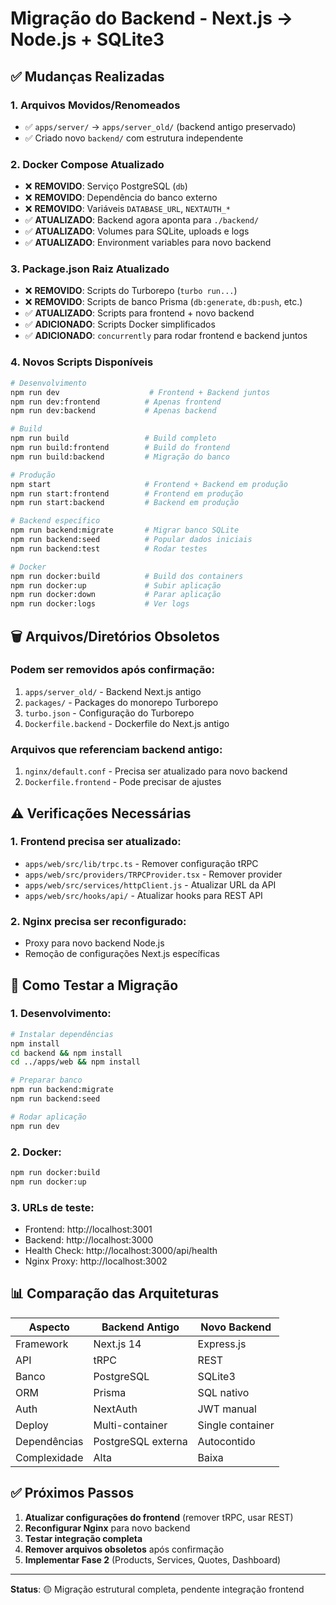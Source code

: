 # Migração do Backend - Next.js → Node.js + SQLite3

## ✅ Mudanças Realizadas

### 1. **Arquivos Movidos/Renomeados**
- ✅ `apps/server/` → `apps/server_old/` (backend antigo preservado)
- ✅ Criado novo `backend/` com estrutura independente

### 2. **Docker Compose Atualizado**
- ❌ **REMOVIDO**: Serviço PostgreSQL (`db`)
- ❌ **REMOVIDO**: Dependência do banco externo
- ❌ **REMOVIDO**: Variáveis `DATABASE_URL`, `NEXTAUTH_*`
- ✅ **ATUALIZADO**: Backend agora aponta para `./backend/`
- ✅ **ATUALIZADO**: Volumes para SQLite, uploads e logs
- ✅ **ATUALIZADO**: Environment variables para novo backend

### 3. **Package.json Raiz Atualizado**
- ❌ **REMOVIDO**: Scripts do Turborepo (`turbo run...`)
- ❌ **REMOVIDO**: Scripts de banco Prisma (`db:generate`, `db:push`, etc.)
- ✅ **ATUALIZADO**: Scripts para frontend + novo backend
- ✅ **ADICIONADO**: Scripts Docker simplificados
- ✅ **ADICIONADO**: `concurrently` para rodar frontend e backend juntos

### 4. **Novos Scripts Disponíveis**
```bash
# Desenvolvimento
npm run dev                    # Frontend + Backend juntos
npm run dev:frontend          # Apenas frontend
npm run dev:backend           # Apenas backend

# Build
npm run build                 # Build completo
npm run build:frontend        # Build do frontend
npm run build:backend         # Migração do banco

# Produção
npm start                     # Frontend + Backend em produção
npm run start:frontend        # Frontend em produção
npm run start:backend         # Backend em produção

# Backend específico
npm run backend:migrate       # Migrar banco SQLite
npm run backend:seed          # Popular dados iniciais
npm run backend:test          # Rodar testes

# Docker
npm run docker:build          # Build dos containers
npm run docker:up             # Subir aplicação
npm run docker:down           # Parar aplicação
npm run docker:logs           # Ver logs
```

## 🗑️ Arquivos/Diretórios Obsoletos

### **Podem ser removidos após confirmação:**
1. `apps/server_old/` - Backend Next.js antigo
2. `packages/` - Packages do monorepo Turborepo
3. `turbo.json` - Configuração do Turborepo
4. `Dockerfile.backend` - Dockerfile do Next.js antigo

### **Arquivos que referenciam backend antigo:**
1. `nginx/default.conf` - Precisa ser atualizado para novo backend
2. `Dockerfile.frontend` - Pode precisar de ajustes

## ⚠️ Verificações Necessárias

### 1. **Frontend precisa ser atualizado:**
- `apps/web/src/lib/trpc.ts` - Remover configuração tRPC
- `apps/web/src/providers/TRPCProvider.tsx` - Remover provider
- `apps/web/src/services/httpClient.js` - Atualizar URL da API
- `apps/web/src/hooks/api/` - Atualizar hooks para REST API

### 2. **Nginx precisa ser reconfigurado:**
- Proxy para novo backend Node.js
- Remoção de configurações Next.js específicas

## 🚀 Como Testar a Migração

### **1. Desenvolvimento:**
```bash
# Instalar dependências
npm install
cd backend && npm install
cd ../apps/web && npm install

# Preparar banco
npm run backend:migrate
npm run backend:seed

# Rodar aplicação
npm run dev
```

### **2. Docker:**
```bash
npm run docker:build
npm run docker:up
```

### **3. URLs de teste:**
- Frontend: http://localhost:3001
- Backend: http://localhost:3000
- Health Check: http://localhost:3000/api/health
- Nginx Proxy: http://localhost:3002

## 📊 Comparação das Arquiteturas

| Aspecto | Backend Antigo | Novo Backend |
|---------|----------------|--------------|
| Framework | Next.js 14 | Express.js |
| API | tRPC | REST |
| Banco | PostgreSQL | SQLite3 |
| ORM | Prisma | SQL nativo |
| Auth | NextAuth | JWT manual |
| Deploy | Multi-container | Single container |
| Dependências | PostgreSQL externa | Autocontido |
| Complexidade | Alta | Baixa |

## ✅ Próximos Passos

1. **Atualizar configurações do frontend** (remover tRPC, usar REST)
2. **Reconfigurar Nginx** para novo backend
3. **Testar integração completa**
4. **Remover arquivos obsoletos** após confirmação
5. **Implementar Fase 2** (Products, Services, Quotes, Dashboard)

---

**Status**: 🟡 Migração estrutural completa, pendente integração frontend